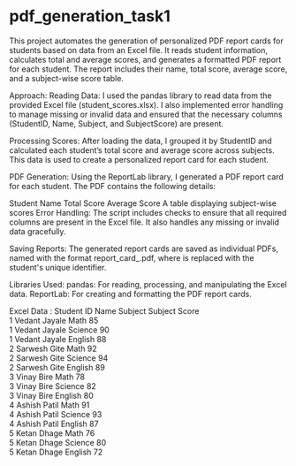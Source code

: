 # pdf_generation_task1

This project automates the generation of personalized PDF report cards for students based on data from an Excel file. It reads student information, calculates total and average scores, and generates a formatted PDF report for each student. The report includes their name, total score, average score, and a subject-wise score table.

Approach:
Reading Data: I used the pandas library to read data from the provided Excel file (student_scores.xlsx). I also implemented error handling to manage missing or invalid data and ensured that the necessary columns (StudentID, Name, Subject, and SubjectScore) are present.

Processing Scores: After loading the data, I grouped it by StudentID and calculated each student’s total score and average score across subjects. This data is used to create a personalized report card for each student.

PDF Generation: Using the ReportLab library, I generated a PDF report card for each student. The PDF contains the following details:

Student Name
Total Score
Average Score
A table displaying subject-wise scores
Error Handling: The script includes checks to ensure that all required columns are present in the Excel file. It also handles any missing or invalid data gracefully.

Saving Reports: The generated report cards are saved as individual PDFs, named with the format report_card_<StudentID>.pdf, where <StudentID> is replaced with the student's unique identifier.

Libraries Used:
pandas: For reading, processing, and manipulating the Excel data.
ReportLab: For creating and formatting the PDF report cards.


Excel Data :
Student ID	Name	Subject	Subject Score	
1	Vedant Jayale	Math	85	
1	Vedant Jayale	Science	90	
1	Vedant Jayale	English	88	
2	Sarwesh Gite	Math	92	
2	Sarwesh Gite	Science	94	
2	Sarwesh Gite	English	89	
3	Vinay Bire	Math	78	
3	Vinay Bire	Science	82	
3	Vinay Bire	English	80	
4	Ashish Patil	Math	91	
4	Ashish Patil	Science	93	
4	Ashish Patil	English	87	
5	Ketan Dhage	Math	76	
5	Ketan Dhage	Science	80	
5	Ketan Dhage	English	72	
				
				
